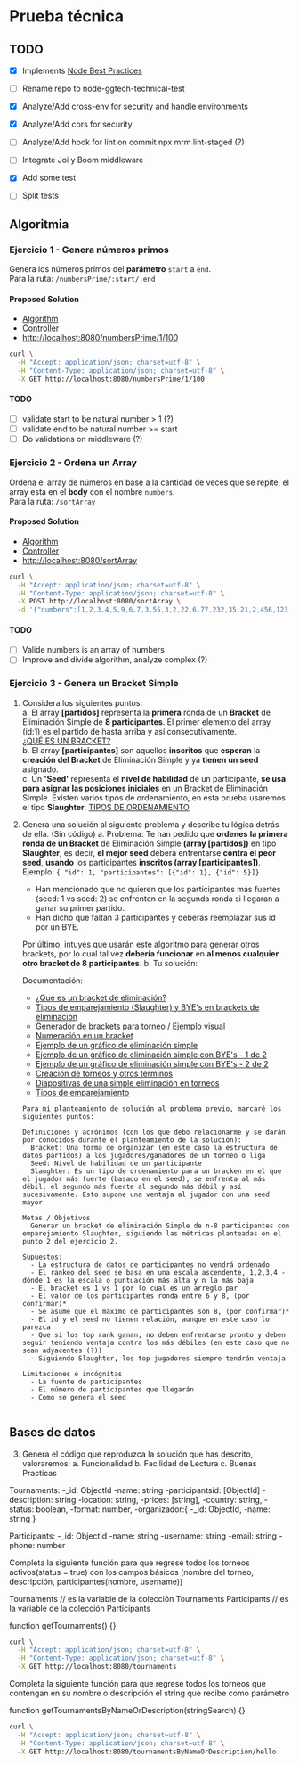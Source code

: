 # Prueba técnica

## TODO

- [x] Implements [Node Best Practices](https://github.com/goldbergyoni/nodebestpractices)
- [ ] Rename repo to node-ggtech-technical-test
- [x] Analyze/Add cross-env for security and handle environments
- [x] Analyze/Add cors for security
- [ ] Analyze/Add hook for lint on commit npx mrm lint-staged (?)

- [ ] Integrate Joi y Boom middleware

- [x] Add some test
- [ ] Split tests

## Algoritmia

### Ejercicio 1 - Genera números primos

Genera los números primos del **parámetro** `start` a `end`.   
Para la ruta: `/numbersPrime/:start/:end`

#### Proposed Solution

- [Algorithm](./api/prime-numbers/utils/index.js)
- [Controller](./api/prime-numbers/prime-numbers-controller.js)
- [http://localhost:8080/numbersPrime/1/100](http://localhost:8080/numbersPrime/1/100)

```sh
curl \
  -H "Accept: application/json; charset=utf-8" \
  -H "Content-Type: application/json; charset=utf-8" \
  -X GET http://localhost:8080/numbersPrime/1/100
```

#### TODO

- [ ] validate start to be natural number > 1 (?)
- [ ] validate end to be natural number >= start
- [ ] Do validations on middleware (?)

### Ejercicio 2 - Ordena un Array

Ordena el array de números en base a la cantidad de veces que se repite, el array esta en el **body** con el nombre `numbers`.   
Para la ruta: `/sortArray`

#### Proposed Solution

- [Algorithm](./api/sort-array/utils/index.js)
- [Controller](./api/sort-array/sort-array-controller.js)
- [http://localhost:8080/sortArray](http://localhost:8080/sortArray)

```sh
curl \
  -H "Accept: application/json; charset=utf-8" \
  -H "Content-Type: application/json; charset=utf-8" \
  -X POST http://localhost:8080/sortArray \
  -d '{"numbers":[1,2,3,4,5,9,6,7,3,55,3,2,22,6,77,232,35,21,2,456,123,4,5]}' 
```

#### TODO

- [ ] Valide numbers is an array of numbers
- [ ] Improve and divide algorithm, analyze complex (?)

### Ejercicio 3 - Genera un Bracket Simple

1. Considera los siguientes puntos:   
  a. El array **[partidos]** representa la **primera** ronda de un **Bracket** de Eliminación Simple de **8 participantes**.
  El primer elemento del array (id:1) es el partido de hasta arriba y así consecutivamente.   
  [¿QUÉ ES UN BRACKET?](https://matchplay.events/handbook/single-elimination-bracket)   
  b. El array **[participantes]** son aquellos **inscritos** que **esperan** la **creación del Bracket** de Eliminación Simple y ya **tienen un seed** asignado.   
  c. Un **'Seed'** representa el **nivel de habilidad** de un participante, **se usa para asignar las posiciones iniciales** en un Bracket de Eliminación Simple. Existen varios tipos de ordenamiento, en esta prueba usaremos el tipo **Slaughter**.
  [TIPOS DE ORDENAMIENTO](https://matchplay.events/handbook/player-pairing)   

2. Genera una solución al siguiente problema y describe tu lógica detrás de ella. (Sin código)
  a. Problema: Te han pedido que **ordenes** **la primera ronda de un Bracket** de Eliminación Simple **(array [partidos])** en tipo **Slaughter**, es decir, **el mejor seed** deberá enfrentarse **contra el peor seed**, **usando** los participantes **inscritos (array [participantes])**.    
  Ejemplo: `{ "id": 1, "participantes": [{"id": 1}, {"id": 5}]}`    
     - Han mencionado que no quieren que los participantes más fuertes (seed: 1 vs seed: 2) se enfrenten en
   la segunda ronda si llegaran a ganar su primer partido.
     - Han dicho que faltan 3 participantes y deberás reemplazar sus id por un BYE.
  
    Por último, intuyes que usarán este algoritmo para generar otros brackets, por lo cual tal vez **debería funcionar** en **al menos cualquier otro bracket de 8 participantes**.
  b. Tu solución:   

   Documentación:
    - [¿Qué es un bracket de eliminación?](https://matchplay.events/handbook/single-elimination-bracket)
    - [Tipos de emparejamiento (Slaughter) y BYE's en brackets de eliminación](https://matchplay.events/handbook/player-pairing)
    - [Generador de brackets para torneo / Ejemplo visual](https://challonge.com/es/tournament/bracket_generator)
    - [Numeración en un bracket](https://www.youtube.com/watch?v=cBcmDNlbZcg&ab_channel=Geek37)
    - [Ejemplo de un gráfico de eliminación simple](https://www.youtube.com/watch?v=U2jFjMrcO2M&ab_channel=cielosampanmonteetnom)
    - [Ejemplo de un gráfico de eliminación simple con BYE's - 1 de 2](https://www.youtube.com/watch?v=7dOsSj-7LYo&ab_channel=EFSESAScreen)
    - [Ejemplo de un gráfico de eliminación simple con BYE's - 2 de 2](https://www.youtube.com/watch?v=EMywGAM3joQ&ab_channel=EFSESAScreen)
    - [Creación de torneos y otros terminos](http://denegames.ca/tournaments/index.html#:~:text=To%20determine%20the%20number%20of%20matches%2C%20subtract%20one%20from%20the,matches%20to%20determine%20a%20champion.)
    - [Diapositivas de una simple eliminación en torneos](https://es.slideshare.net/MontecriZz/single-and-double-elimination-tournament)
    - [Tipos de emparejamiento](https://senseis.xmp.net/?GroupPairing)

    ~~~
    Para mi planteamiento de solución al problema previo, marcaré los siguientes puntos:   
    
    Definiciones y acrónimos (con los que debo relacionarme y se darán por conocidos durante el planteamiento de la solución):
      Bracket: Una forma de organizar (en este caso la estructura de datos partidos) a los jugadores/ganadores de un torneo o liga
      Seed: Nivel de habilidad de un participante
      Slaughter: Es un tipo de ordenamiento para un bracken en el que el jugador más fuerte (basado en el seed), se enfrenta al más débil, el segundo más fuerte al segundo más débil y así sucesivamente. Esto supone una ventaja al jugador con una seed mayor
    
    Metas / Objetivos
      Generar un bracket de eliminación Simple de n-8 participantes con emparejamiento Slaughter, siguiendo las métricas planteadas en el punto 2 del ejercicio 2.
    
    Supuestos:
      - La estructura de datos de participantes no vendrá ordenado
      - El rankeo del seed se basa en una escala ascendente, 1,2,3,4 - dónde 1 es la escala o puntuación más alta y n la más baja
      - El bracket es 1 vs 1 por lo cual es un arreglo par
      - El valor de los participantes ronda entre 6 y 8, (por confirmar)*
      - Se asume que el máximo de participantes son 8, (por confirmar)*
      - El id y el seed no tienen relación, aunque en este caso lo parezca
      - Que si los top rank ganan, no deben enfrentarse pronto y deben seguir teniendo ventaja contra los más débiles (en este caso que no sean adyacentes (?))
      - Siguiendo Slaughter, los top jugadores siempre tendrán ventaja
    
    Limitaciones e incógnitas
      - La fuente de participantes
      - El número de participantes que llegarán
      - Como se genera el seed
    ~~~

    ~~~
    ~~~

## Bases de datos

3. Genera el código que reproduzca la solución que has descrito, valoraremos:
  a. Funcionalidad
  b. Facilidad de Lectura
  c. Buenas Practicas 

Tournaments:
-_id: ObjectId
-name: string
-participantsid: [ObjectId]
-description: string
-location: string,
-prices: [string],
-country: string,
-status: boolean,
-format: number,
-organizador:{
  -_id: ObjectId,
  -name: string
}

Participants:
-_id: ObjectId
-name: string
-username: string
-email: string
-phone: number

Completa la siguiente función para que regrese todos los torneos activos(status = true) con los campos básicos
(nombre del torneo, descripción, participantes(nombre, username))

Tournaments // es la variable de la colección Tournaments
Participants // es la variable de la colección Participants

function getTournaments() {}

```sh
curl \
  -H "Accept: application/json; charset=utf-8" \
  -H "Content-Type: application/json; charset=utf-8" \
  -X GET http://localhost:8080/tournaments
```

Completa la siguiente función para que regrese todos los torneos que contengan en su nombre o descripción
el string que recibe como parámetro

function getTournamentsByNameOrDescription(stringSearch) {}

```sh
curl \
  -H "Accept: application/json; charset=utf-8" \
  -H "Content-Type: application/json; charset=utf-8" \
  -X GET http://localhost:8080/tournamentsByNameOrDescription/hello
```
